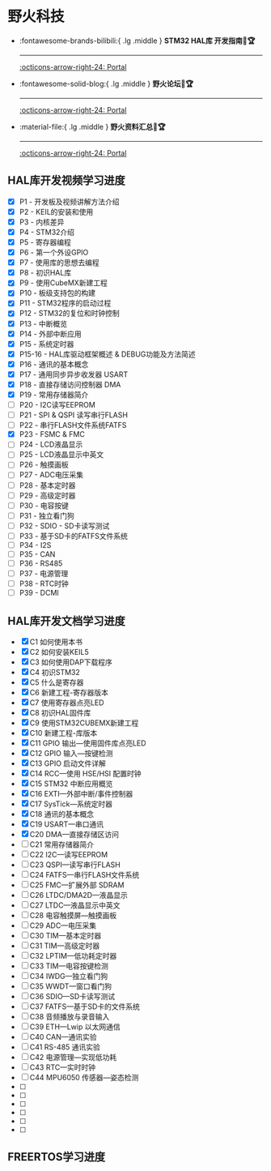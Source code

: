 # 野火科技


<div class="grid cards" markdown>

-   :fontawesome-brands-bilibili:{ .lg .middle } __STM32 HAL库 开发指南🎯🏆__

    ---

    [:octicons-arrow-right-24: <a href="https://space.bilibili.com/356820657/channel/seriesdetail?sid=3544516" target="_blank"> Portal </a>](#)

-   :fontawesome-solid-blog:{ .lg .middle } __野火论坛🎯🏆__

    ---

    [:octicons-arrow-right-24: <a href="https://www.firebbs.cn/forum.php?mod=viewthread&tid=29500&fromuid=1" target="_blank"> Portal </a>](#)

-   :material-file:{ .lg .middle } __野火资料汇总🎯🏆__

    ---

    [:octicons-arrow-right-24: <a href="https://doc.embedfire.com/products/link/zh/latest/index.html" target="_blank"> Portal </a>](#)


</div>

## HAL库开发视频学习进度
- [x] P1 - 开发板及视频讲解方法介绍
- [x] P2 - KEIL的安装和使用
- [x] P3 - 内核差异
- [x] P4 - STM32介绍
- [x] P5 - 寄存器编程
- [x] P6 - 第一个外设GPIO
- [x] P7 - 使用库的思想去编程
- [x] P8 - 初识HAL库
- [x] P9 - 使用CubeMX新建工程
- [x] P10 - 板级支持包的构建
- [x] P11 - STM32程序的启动过程
- [x] P12 - STM32的复位和时钟控制
- [x] P13 - 中断概览
- [x] P14 - 外部中断应用
- [x] P15 - 系统定时器
- [x] P15-16 - HAL库驱动框架概述 & DEBUG功能及方法简述
- [x] P16 - 通讯的基本概念
- [x] P17 - 通用同步异步收发器 USART
- [x] P18 - 直接存储访问控制器 DMA
- [x] P19 - 常用存储器简介
- [ ] P20 - I2C读写EEPROM
- [ ] P21 - SPI & QSPI 读写串行FLASH
- [ ] P22 - 串行FLASH文件系统FATFS
- [x] P23 - FSMC & FMC
- [ ] P24 - LCD液晶显示
- [ ] P25 - LCD液晶显示中英文
- [ ] P26 - 触摸画板
- [ ] P27 - ADC电压采集
- [ ] P28 - 基本定时器
- [ ] P29 - 高级定时器
- [ ] P30 - 电容按键
- [ ] P31 - 独立看门狗
- [ ] P32 - SDIO - SD卡读写测试
- [ ] P33 - 基于SD卡的FATFS文件系统
- [ ] P34 - I2S
- [ ] P35 - CAN
- [ ] P36 - RS485
- [ ] P37 - 电源管理
- [ ] P38 - RTC时钟
- [ ] P39 - DCMI

## HAL库开发文档学习进度

- [x] C1 如何使用本书
- [x] C2 如何安装KEIL5
- [x] C3 如何使用DAP下载程序
- [x] C4 初识STM32
- [x] C5 什么是寄存器
- [x] C6 新建工程-寄存器版本
- [x] C7 使用寄存器点亮LED
- [x] C8 初识HAL固件库
- [x] C9 使用STM32CUBEMX新建工程
- [x] C10 新建工程-库版本
- [x] C11 GPIO 输出—使用固件库点亮LED
- [x] C12 GPIO 输入—按键检测
- [x] C13 GPIO 启动文件详解
- [x] C14 RCC—使用 HSE/HSI 配置时钟
- [x] C15 STM32 中断应用概览
- [x] C16 EXTI—外部中断/事件控制器
- [x] C17 SysTick—系统定时器 
- [x] C18 通讯的基本概念
- [x] C19 USART—串口通讯
- [x] C20 DMA—直接存储区访问
- [ ] C21 常用存储器简介 
- [ ] C22 I2C—读写EEPROM
- [ ] C23 QSPI—读写串行FLASH
- [ ] C24 FATFS—串行FLASH文件系统 
- [ ] C25 FMC—扩展外部 SDRAM
- [ ] C26 LTDC/DMA2D—液晶显示
- [ ] C27 LTDC—液晶显示中英文
- [ ] C28 电容触摸屏—触摸画板
- [ ] C29 ADC—电压采集
- [ ] C30 TIM—基本定时器 
- [ ] C31 TIM—高级定时器
- [ ] C32 LPTIM—低功耗定时器  
- [ ] C33 TIM—电容按键检测 
- [ ] C34 IWDG—独立看门狗 
- [ ] C35 WWDT—窗口看门狗
- [ ] C36 SDIO—SD卡读写测试 
- [ ] C37 FATFS—基于SD卡的文件系统
- [ ] C38 音频播放与录音输入
- [ ] C39 ETH—Lwip 以太网通信
- [ ] C40 CAN—通讯实验 
- [ ] C41 RS-485 通讯实验
- [ ] C42 电源管理—实现低功耗
- [ ] C43 RTC—实时时钟
- [ ] C44 MPU6050 传感器—姿态检测
- [ ] 
- [ ]
- [ ] 
- [ ]
- [ ] 
- [ ]









## FREERTOS学习进度